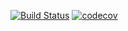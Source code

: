 [![Build Status](https://travis-ci.com/AlexanderBanar/job4j_pooh.svg?branch=master)](https://travis-ci.com/AlexanderBanar/job4j_pooh)
[![codecov](https://codecov.io/gh/AlexanderBanar/job4j_pooh/branch/master/graph/badge.svg?token=65S7A3PFMW)](https://codecov.io/gh/AlexanderBanar/job4j_pooh)